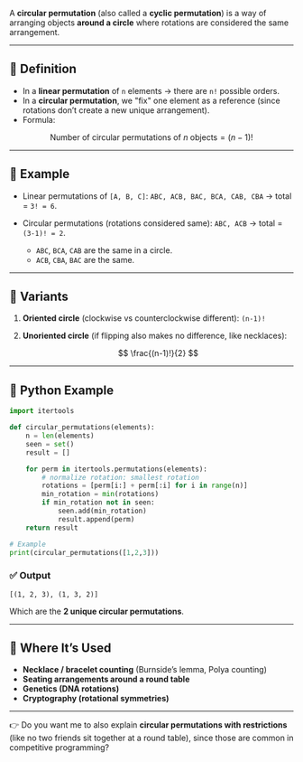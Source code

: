 

A **circular permutation** (also called a **cyclic permutation**) is a way of arranging objects **around a circle** where rotations are considered the same arrangement.

---

## 📖 Definition

* In a **linear permutation** of `n` elements → there are `n!` possible orders.
* In a **circular permutation**, we "fix" one element as a reference (since rotations don’t create a new unique arrangement).
* Formula:

$$
\text{Number of circular permutations of } n \text{ objects} = (n-1)!
$$

---

## 📌 Example

* Linear permutations of `[A, B, C]`:
  `ABC, ACB, BAC, BCA, CAB, CBA` → total = `3! = 6`.
* Circular permutations (rotations considered same):
  `ABC, ACB` → total = `(3-1)! = 2`.

  * `ABC`, `BCA`, `CAB` are the same in a circle.
  * `ACB`, `CBA`, `BAC` are the same.

---

## 🔑 Variants

1. **Oriented circle** (clockwise vs counterclockwise different): `(n-1)!`
2. **Unoriented circle** (if flipping also makes no difference, like necklaces):

   $$
   \frac{(n-1)!}{2}
   $$

---

## 🐍 Python Example

```python
import itertools

def circular_permutations(elements):
    n = len(elements)
    seen = set()
    result = []

    for perm in itertools.permutations(elements):
        # normalize rotation: smallest rotation
        rotations = [perm[i:] + perm[:i] for i in range(n)]
        min_rotation = min(rotations)
        if min_rotation not in seen:
            seen.add(min_rotation)
            result.append(perm)
    return result

# Example
print(circular_permutations([1,2,3]))
```

### ✅ Output

```
[(1, 2, 3), (1, 3, 2)]
```

Which are the **2 unique circular permutations**.

---

## 🔎 Where It’s Used

* **Necklace / bracelet counting** (Burnside’s lemma, Polya counting)
* **Seating arrangements around a round table**
* **Genetics (DNA rotations)**
* **Cryptography (rotational symmetries)**

---

👉 Do you want me to also explain **circular permutations with restrictions** (like no two friends sit together at a round table), since those are common in competitive programming?
